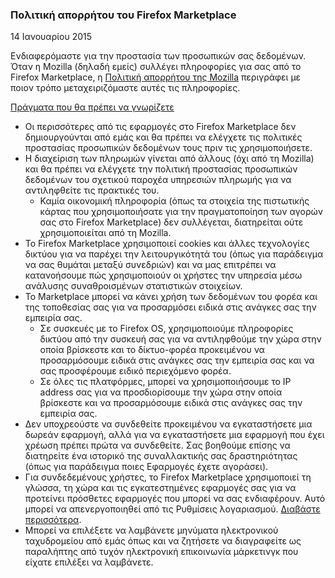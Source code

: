 ### Πολιτική απορρήτου του Firefox Marketplace
14 Ιανουαρίου 2015

Ενδιαφερόμαστε για την προστασία των προσωπικών σας δεδομένων. Όταν η Mozilla (δηλαδή εμείς) συλλέγει πληροφορίες για σας από το Firefox Marketplace, η [Πολιτική απορρήτου της Mozilla](https://www.mozilla.org/privacy/) περιγράφει με ποιον τρόπο μεταχειριζόμαστε αυτές τις πληροφορίες.

<u>Πράγματα που θα πρέπει να γνωρίζετε</u>

- Οι περισσότερες από τις εφαρμογές στο Firefox Marketplace δεν δημιουργούνται από εμάς και θα πρέπει να ελέγχετε τις πολιτικές προστασίας προσωπικών δεδομένων τους πριν τις χρησιμοποιήσετε.
- Η διαχείριση των πληρωμών γίνεται από άλλους (όχι από τη Mozilla) και θα πρέπει να ελέγχετε την πολιτική προστασίας προσωπικών δεδομένων του σχετικού παροχέα υπηρεσιών πληρωμής για να αντιληφθείτε τις πρακτικές του.
  - Καμία οικονομική πληροφορία (όπως τα στοιχεία της πιστωτικής κάρτας που χρησιμοποιήσατε για την πραγματοποίηση των αγορών σας στο Firefox Marketplace) δεν συλλέγεται, διατηρείται ούτε χρησιμοποιείται από τη Mozilla.
- Το Firefox Marketplace χρησιμοποιεί cookies και άλλες τεχνολογίες δικτύου για να παρέχει την λειτουργικότητά του (όπως για παράδειγμα να σας θυμάται μεταξύ συνεδριών) και να μας επιτρέπει να κατανοήσουμε πώς χρησιμοποιούν οι χρήστες την υπηρεσία μέσω ανάλυσης συναθροισμένων στατιστικών στοιχείων.
- To Marketplace μπορεί να κάνει χρήση των δεδομένων του φορέα και της τοποθεσίας σας για να προσαρμόσει ειδικά στις ανάγκες σας την εμπειρία σας.
  - Σε συσκευές με το Firefox OS, χρησιμοποιούμε πληροφορίες δικτύου από την συσκευή σας για να αντιληφθούμε την χώρα στην οποία βρίσκεστε και το δίκτυο-φορέα προκειμένου να προσαρμόσουμε ειδικά στις ανάγκες σας την εμπειρία σας και να σας προσφέρουμε ειδικό περιεχόμενο φορέα.
  - Σε όλες τις πλατφόρμες, μπορεί να χρησιμοποιήσουμε το IP address σας για να προσδιορίσουμε την χώρα στην οποία βρίσκεστε και να προσαρμόσουμε ειδικά στις ανάγκες σας την εμπειρία σας.
- Δεν υποχρεούστε να συνδεθείτε προκειμένου να εγκαταστήσετε μια δωρεάν εφαρμογή, αλλά για να εγκαταστήσετε μια εφαρμογή που έχει χρέωση πρέπει πρώτα να συνδεθείτε. Σας βοηθούμε επίσης να διατηρείτε ένα ιστορικό της συναλλακτικής σας δραστηριότητας (όπως για παράδειγμα ποιες Εφαρμογές έχετε αγοράσει).
- Για συνδεδεμένους χρήστες, το Firefox Marketplace χρησιμοποιεί τη γλώσσα, τη χώρα και τις εγκατεστημένες εφαρμογές σας για να προτείνει πρόσθετες εφαρμογές που μπορεί να σας ενδιαφέρουν.  Αυτό μπορεί να απενεργοποιηθεί από τις Ρυθμίσεις λογαριασμού. [Διαβάστε περισσότερα](https://support.mozilla.org/en-US/kb/recommendations-marketplace).
- Μπορεί να επιλέξετε να λαμβάνετε μηνύματα ηλεκτρονικού ταχυδρομείου από εμάς όπως και να ζητήσετε να διαγραφείτε ως παραλήπτης από τυχόν ηλεκτρονική επικοινωνία μάρκετινγκ που είχατε επιλέξει να λαμβάνετε.
